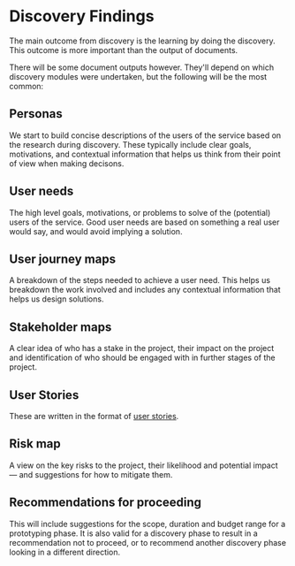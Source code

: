 # Discovery Findings

The main outcome from discovery is the learning by doing the discovery. This outcome is more important than the output of documents.

There will be some document outputs however. They'll depend on which discovery modules were undertaken, but the following will be the most common:

## Personas

We start to build concise descriptions of the users of the service based on the research during discovery. These typically include clear goals, motivations, and contextual information that helps us think from their point of view when making decisons.

## User needs

The high level goals, motivations, or problems to solve of the \(potential\) users of the service. Good user needs are based on something a real user would say, and would avoid implying a solution.

## User journey maps

A breakdown of the steps needed to achieve a user need. This helps us breakdown the work involved and includes any contextual information that helps us design solutions.

## Stakeholder maps

A clear idea of who has a stake in the project, their impact on the project and identification of who should be engaged with in further stages of the project.

## User Stories

These are written in the format of [user stories](https://github.com/convivio/the-convivio-cookbook/tree/fe6bd3bde6ed1049b323d750b43bbb620c87c384/delivery_recipe/help-cards/help-card-user-stories.md).

## Risk map

A view on the key risks to the project, their likelihood and potential impact — and suggestions for how to mitigate them.

## Recommendations for proceeding

This will include suggestions for the scope, duration and budget range for a prototyping phase. It is also valid for a discovery phase to result in a recommendation not to proceed, or to recommend another discovery phase looking in a different direction.

